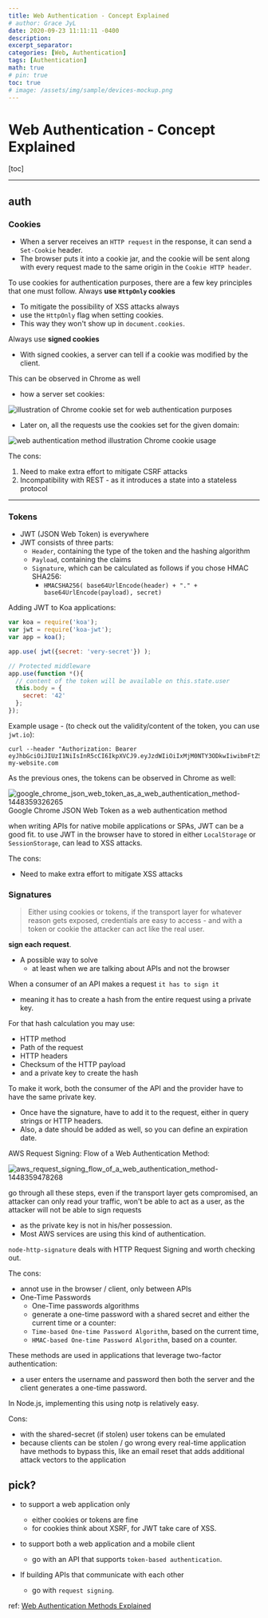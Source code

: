 ```yaml
---
title: Web Authentication - Concept Explained
# author: Grace JyL
date: 2020-09-23 11:11:11 -0400
description: 
excerpt_separator: 
categories: [Web, Authentication]
tags: [Authentication]
math: true
# pin: true
toc: true
# image: /assets/img/sample/devices-mockup.png
---
```


# Web Authentication - Concept Explained

[toc]

---

## auth

### Cookies
- When a server receives an `HTTP request` in the response, it can send a `Set-Cookie` header.
- The browser puts it into a cookie jar, and the cookie will be sent along with every request made to the same origin in the `Cookie HTTP header`.

To use cookies for authentication purposes, there are a few key principles that one must follow.
Always **use `HttpOnly` cookies**
- To mitigate the possibility of XSS attacks always
- use the `HttpOnly` flag when setting cookies.
- This way they won't show up in `document.cookies`.

Always use **signed cookies**
- With signed cookies, a server can tell if a cookie was modified by the client.

This can be observed in Chrome as well
- how a server set cookies:

![illustration of Chrome cookie set for web authentication purposes](https://i.imgur.com/VubG0Xs.png)

- Later on, all the requests use the cookies set for the given domain:

![web authentication method illustration Chrome cookie usage](https://i.imgur.com/cEM2xQw.png)


The cons:
1. Need to make extra effort to mitigate CSRF attacks
2. Incompatibility with REST - as it introduces a state into a stateless protocol

---

### Tokens
- JWT (JSON Web Token) is everywhere
- JWT consists of three parts:
  - `Header`, containing the type of the token and the hashing algorithm
  - `Payload`, containing the claims
  - `Signature`, which can be calculated as follows if you chose HMAC SHA256:
    - `HMACSHA256( base64UrlEncode(header) + "." + base64UrlEncode(payload), secret)`

Adding JWT to Koa applications:

```js
var koa = require('koa');
var jwt = require('koa-jwt');
var app = koa();

app.use( jwt({secret: 'very-secret'}) );

// Protected middleware
app.use(function *(){
  // content of the token will be available on this.state.user
  this.body = {
    secret: '42'
  };
});
```

Example usage - (to check out the validity/content of the token, you can use `jwt.io`):

```
curl --header "Authorization: Bearer eyJhbGciOiJIUzI1NiIsInR5cCI6IkpXVCJ9.eyJzdWIiOiIxMjM0NTY3ODkwIiwibmFtZSI6IkpvaG4gRG9lIiwiYWRtaW4iOnRydWV9.TJVA95OrM7E2cBab30RMHrHDcEfxjoYZgeFONFh7HgQ" my-website.com  
```

As the previous ones, the tokens can be observed in Chrome as well:


![google_chrome_json_web_token_as_a_web_authentication_method-1448359326265](https://i.imgur.com/f6P96PY.png)
Google Chrome JSON Web Token as a web authentication method

when writing APIs for native mobile applications or SPAs, JWT can be a good fit.
to use JWT in the browser have to stored in either `LocalStorage` or `SessionStorage`, can lead to XSS attacks.

The cons:
- Need to make extra effort to mitigate XSS attacks


### Signatures

> Either using cookies or tokens, if the transport layer for whatever reason gets exposed, credentials are easy to access - and with a token or cookie the attacker can act like the real user.

**sign each request**.
- A possible way to solve
  - at least when we are talking about APIs and not the browser

When a consumer of an API makes a request `it has to sign it`
- meaning it has to create a hash from the entire request using a private key.

For that hash calculation you may use:
- HTTP method
- Path of the request
- HTTP headers
- Checksum of the HTTP payload
- and a private key to create the hash

To make it work, both the consumer of the API and the provider have to have the same private key.
- Once have the signature, have to add it to the request, either in query strings or HTTP headers.
- Also, a date should be added as well, so you can define an expiration date.

AWS Request Signing: Flow of a Web Authentication Method:

![aws_request_signing_flow_of_a_web_authentication_method-1448359478268](https://i.imgur.com/fLUPjQr.png)

go through all these steps, even if the transport layer gets compromised, an attacker can only read your traffic, won't be able to act as a user, as the attacker will not be able to sign requests
- as the private key is not in his/her possession.
- Most AWS services are using this kind of authentication.

`node-http-signature` deals with HTTP Request Signing and worth checking out.

The cons:
- annot use in the browser / client, only between APIs
- One-Time Passwords
  - One-Time passwords algorithms
  - generate a one-time password with a shared secret and either the current time or a counter:
  - `Time-based One-time Password Algorithm`, based on the current time,
  - `HMAC-based One-time Password Algorithm`, based on a counter.

These methods are used in applications that leverage two-factor authentication:
- a user enters the username and password then both the server and the client generates a one-time password.

In Node.js, implementing this using notp is relatively easy.

Cons:
- with the shared-secret (if stolen) user tokens can be emulated
- because clients can be stolen / go wrong every real-time application have methods to bypass this, like an email reset that adds additional attack vectors to the application


## pick?

- to support a web application only
  - either cookies or tokens are fine
  - for cookies think about XSRF, for JWT take care of XSS.

- to support both a web application and a mobile client
  - go with an API that supports `token-based authentication`.

- If building APIs that communicate with each other
  - go with `request signing`.


ref:
[Web Authentication Methods Explained](https://blog.risingstack.com/web-authentication-methods-explained/)
